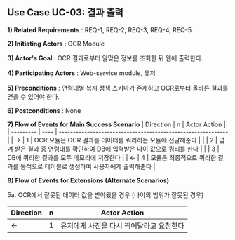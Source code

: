 ## Use Case UC-03: 결과 출력
**1) Related Requirements** : REQ-1, REQ-2, REQ-3, REQ-4, REQ-5

**2) Initiating Actors** : OCR Module

**3) Actor's Goal** : OCR 결과로부터 알맞은 정보를 조회한 뒤 웹에 출력한다.

**4) Participating Actors** : Web-service module, 유저

**5) Preconditions** : 연령대별 복지 정책 스키마가 존재하고 OCR로부터 올바른 결과를 얻을 수 있어야 한다.

**6) Postconditions** :  None

**7) Flow of Events for Main Success Scenario**
| Direction | n    | Actor Action                                                 |
| --------- | ---- | ------------------------------------------------------------ |
| →         | 1    | OCR 모듈은 OCR 결과를 데이터를 쿼리하는 모듈에 전달해준다 |
|           | 2    | 넘겨 받은 결과 중 연령대를 확인하여 DB에 입력받은 나이 값으로 쿼리를 한다                  |
|           | 3    | DB에 쿼리한 결과를 모두 메모리에 저장한다                                |
| ←         | 4    | 모듈은 최종적으로 쿼리한 결과를 동적으로 테이블로 생성하여 사용자에게 출력해준다 |



**8) Flow of Events for Extensions (Alternate Scenarios)**

5a. OCR에서 잘못된 데이터 값을 받아왔을 경우 (나이의 범위가 잘못된 경우)

| Direction | n    | Actor Action                                   |
| --------- | ---- | ---------------------------------------------- |
| ←         | 1    | 유저에게 사진을 다시 찍어달라고 요청한다          |
